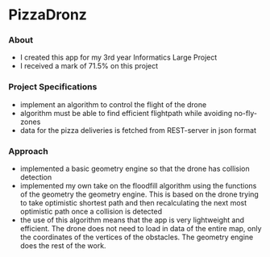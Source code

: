 # PizzaDronz
### About 
- I created this app for my 3rd year Informatics Large Project
- I received a mark of 71.5% on this project
### Project Specifications
- implement an algorithm to control the flight of the drone
- algorithm must be able to find efficient flightpath while avoiding no-fly-zones
- data for the pizza deliveries is fetched from REST-server in json format
### Approach
- implemented a basic geometry engine so that the drone has collision detection
- implemented my own take on the floodfill algorithm using the functions of the geometry the geometry engine. This is based on the drone trying to take optimistic shortest path and then recalculating the next most optimistic path once a collision is detected
- the use of this algorithm means that the app is very lightweight and efficient. The drone does not need to load in data of the entire map, only the coordinates of the vertices of the obstacles. The geometry engine does the rest of the work.
